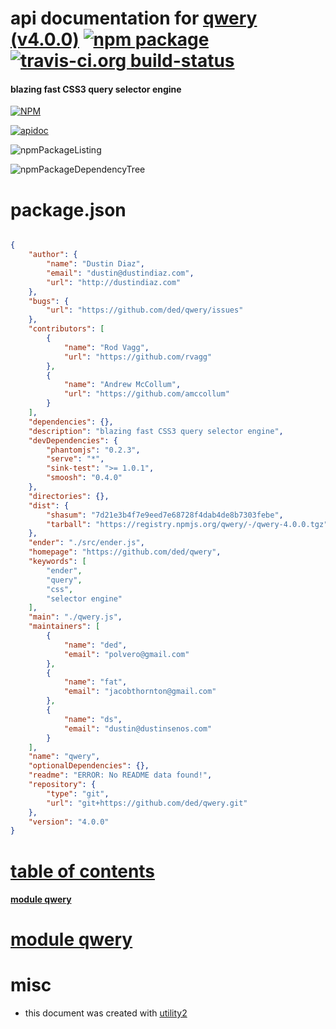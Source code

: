 # api documentation for  [qwery (v4.0.0)](https://github.com/ded/qwery)  [![npm package](https://img.shields.io/npm/v/npmdoc-qwery.svg?style=flat-square)](https://www.npmjs.org/package/npmdoc-qwery) [![travis-ci.org build-status](https://api.travis-ci.org/npmdoc/node-npmdoc-qwery.svg)](https://travis-ci.org/npmdoc/node-npmdoc-qwery)
#### blazing fast CSS3 query selector engine

[![NPM](https://nodei.co/npm/qwery.png?downloads=true)](https://www.npmjs.com/package/qwery)

[![apidoc](https://npmdoc.github.io/node-npmdoc-qwery/build/screenCapture.buildNpmdoc.browser._2Fhome_2Ftravis_2Fbuild_2Fnpmdoc_2Fnode-npmdoc-qwery_2Ftmp_2Fbuild_2Fapidoc.html.png)](https://npmdoc.github.io/node-npmdoc-qwery/build/apidoc.html)

![npmPackageListing](https://npmdoc.github.io/node-npmdoc-qwery/build/screenCapture.npmPackageListing.svg)

![npmPackageDependencyTree](https://npmdoc.github.io/node-npmdoc-qwery/build/screenCapture.npmPackageDependencyTree.svg)



# package.json

```json

{
    "author": {
        "name": "Dustin Diaz",
        "email": "dustin@dustindiaz.com",
        "url": "http://dustindiaz.com"
    },
    "bugs": {
        "url": "https://github.com/ded/qwery/issues"
    },
    "contributors": [
        {
            "name": "Rod Vagg",
            "url": "https://github.com/rvagg"
        },
        {
            "name": "Andrew McCollum",
            "url": "https://github.com/amccollum"
        }
    ],
    "dependencies": {},
    "description": "blazing fast CSS3 query selector engine",
    "devDependencies": {
        "phantomjs": "0.2.3",
        "serve": "*",
        "sink-test": ">= 1.0.1",
        "smoosh": "0.4.0"
    },
    "directories": {},
    "dist": {
        "shasum": "7d21e3b4f7e9eed7e68728f4dab4de8b7303febe",
        "tarball": "https://registry.npmjs.org/qwery/-/qwery-4.0.0.tgz"
    },
    "ender": "./src/ender.js",
    "homepage": "https://github.com/ded/qwery",
    "keywords": [
        "ender",
        "query",
        "css",
        "selector engine"
    ],
    "main": "./qwery.js",
    "maintainers": [
        {
            "name": "ded",
            "email": "polvero@gmail.com"
        },
        {
            "name": "fat",
            "email": "jacobthornton@gmail.com"
        },
        {
            "name": "ds",
            "email": "dustin@dustinsenos.com"
        }
    ],
    "name": "qwery",
    "optionalDependencies": {},
    "readme": "ERROR: No README data found!",
    "repository": {
        "type": "git",
        "url": "git+https://github.com/ded/qwery.git"
    },
    "version": "4.0.0"
}
```



# <a name="apidoc.tableOfContents"></a>[table of contents](#apidoc.tableOfContents)

#### [module qwery](#apidoc.module.qwery)



# <a name="apidoc.module.qwery"></a>[module qwery](#apidoc.module.qwery)



# misc
- this document was created with [utility2](https://github.com/kaizhu256/node-utility2)
